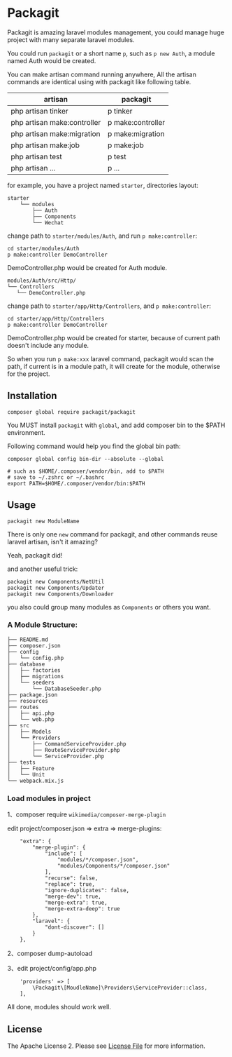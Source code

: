 # Packagit

Packagit is amazing laravel modules management, you could manage huge project with many separate laravel modules. 

You could run `packagit` or a short name `p`, such as `p new Auth`, a module named Auth would be created.

You can make artisan command running anywhere, All the artisan commands are identical using with packagit like following table.

| artisan                     | packagit          |
|-----------------------------|-------------------|
| php artisan tinker          | p tinker          |
| php artisan make:controller | p make:controller |
| php artisan make:migration  | p make:migration  |
| php artisan make:job        | p make:job        |
| php artisan test            | p test            |
| php artisan ...             | p ...             |

for example, you have a project named `starter`, directories layout:

    starter
        └── modules
            ├── Auth
            ├── Components
            └── Wechat

change path to `starter/modules/Auth`, and run `p make:controller`:

```
cd starter/modules/Auth
p make:controller DemoController
```

DemoController.php would be created for Auth module.

```
modules/Auth/src/Http/
└── Controllers
   └── DemoController.php
```

change path to `starter/app/Http/Controllers`, and `p make:controller`:

```
cd starter/app/Http/Controllers
p make:controller DemoController
```

DemoController.php would be created for starter, because of current path doesn't include any module.

So when you run `p make:xxx` laravel command, packagit would scan the path, if current is in a module path, it will create for the module, otherwise for the project.

## Installation

`composer global require packagit/packagit`

You MUST install `packagit` with `global`, and add composer bin to the $PATH environment. 

Following command would help you find the global bin path:

```
composer global config bin-dir --absolute --global

# such as $HOME/.composer/vendor/bin, add to $PATH
# save to ~/.zshrc or ~/.bashrc
export PATH=$HOME/.composer/vendor/bin:$PATH
```

## Usage

`packagit new ModuleName`

There is only one `new` command for packagit, and other commands reuse laravel artisan, isn't it amazing?

Yeah, packagit did!

and another useful trick:

```
packagit new Components/NetUtil
packagit new Components/Updater
packagit new Components/Downloader
```

you also could group many modules as `Components` or others you want.

### A Module Structure:

```
├── README.md
├── composer.json
├── config
│   └── config.php
├── database
│   ├── factories
│   ├── migrations
│   └── seeders
│       └── DatabaseSeeder.php
├── package.json
├── resources
├── routes
│   ├── api.php
│   └── web.php
├── src
│   ├── Models
│   └── Providers
│       ├── CommandServiceProvider.php
│       ├── RouteServiceProvider.php
│       └── ServiceProvider.php
├── tests
│   ├── Feature
│   └── Unit
└── webpack.mix.js
```

### Load modules in project

1、composer require `wikimedia/composer-merge-plugin`

edit project/composer.json => extra => merge-plugins:

```
    "extra": {
        "merge-plugin": {
            "include": [
                "modules/*/composer.json",
                "modules/Components/*/composer.json"
            ],
            "recurse": false,
            "replace": true,
            "ignore-duplicates": false,
            "merge-dev": true,
            "merge-extra": true,
            "merge-extra-deep": true
        },
        "laravel": {
            "dont-discover": []
        }
    },
```
2、composer dump-autoload

3、edit project/config/app.php

```
    'providers' => [
        \Packagit\[MoudleName]\Providers\ServiceProvider::class, 
    ],
```


All done, modules should work well.

## License

The Apache License 2. Please see [License File](LICENSE.md) for more information.
